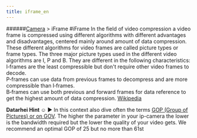 ```yaml
---
title: iframe_en
---
```

######[Camera](/restreamer/wiki/cameratechnology_en.html) > iFrame
#iFrame
In the field of video compression a video frame is compressed using different algorithms with different advantages and disadvantages, centered mainly around amount of data compression. These different algorithms for video frames are called picture types or frame types. The three major picture types used in the different video algorithms are I, P and B. They are different in the following characteristics:  
I‑frames are the least compressible but don't require other video frames to decode.  
P‑frames can use data from previous frames to decompress and are more compressible than I‑frames.  
B‑frames can use both previous and forward frames for data reference to get the highest amount of data compression. <a href="https://en.wikipedia.org/wiki/Video_compression_picture_types" target="_blank">Wikipedia</a>

**Datarhei Hint ☺** ► In this context also dive often the terms <a href="https://en.wikipedia.org/wiki/Group_of_pictures" target="_blank">GOP (Group of Pictures) or on GOV</a>. The higher the parameter in your ip-camera the lower is the bandwidth required but the lower the quality of your video gets. We recommend an optimal GOP of 25 but no more than 61st



